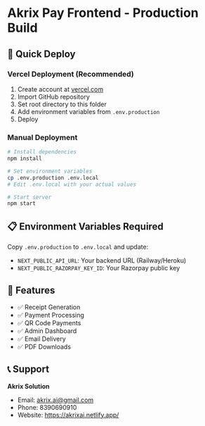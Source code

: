 # Akrix Pay Frontend - Production Build

## 🚀 Quick Deploy

### Vercel Deployment (Recommended)
1. Create account at [vercel.com](https://vercel.com)
2. Import GitHub repository
3. Set root directory to this folder
4. Add environment variables from `.env.production`
5. Deploy

### Manual Deployment
```bash
# Install dependencies
npm install

# Set environment variables
cp .env.production .env.local
# Edit .env.local with your actual values

# Start server
npm start
```

## 📋 Environment Variables Required

Copy `.env.production` to `.env.local` and update:
- `NEXT_PUBLIC_API_URL`: Your backend URL (Railway/Heroku)
- `NEXT_PUBLIC_RAZORPAY_KEY_ID`: Your Razorpay public key

## 🌟 Features

- ✅ Receipt Generation
- ✅ Payment Processing
- ✅ QR Code Payments
- ✅ Admin Dashboard
- ✅ Email Delivery
- ✅ PDF Downloads

## 📞 Support

**Akrix Solution**
- Email: akrix.ai@gmail.com
- Phone: 8390690910
- Website: https://akrixai.netlify.app/

